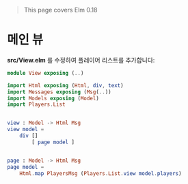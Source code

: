> This page covers Elm 0.18

# 메인 뷰

__src/View.elm__ 를 수정하여 플레이어 리스트를 추가합니다:

```elm
module View exposing (..)

import Html exposing (Html, div, text)
import Messages exposing (Msg(..))
import Models exposing (Model)
import Players.List


view : Model -> Html Msg
view model =
    div []
        [ page model ]


page : Model -> Html Msg
page model =
    Html.map PlayersMsg (Players.List.view model.players)
```

